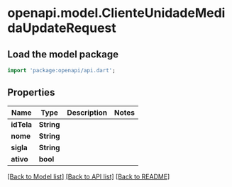 # openapi.model.ClienteUnidadeMedidaUpdateRequest

## Load the model package
```dart
import 'package:openapi/api.dart';
```

## Properties
Name | Type | Description | Notes
------------ | ------------- | ------------- | -------------
**idTela** | **String** |  | 
**nome** | **String** |  | 
**sigla** | **String** |  | 
**ativo** | **bool** |  | 

[[Back to Model list]](../README.md#documentation-for-models) [[Back to API list]](../README.md#documentation-for-api-endpoints) [[Back to README]](../README.md)



